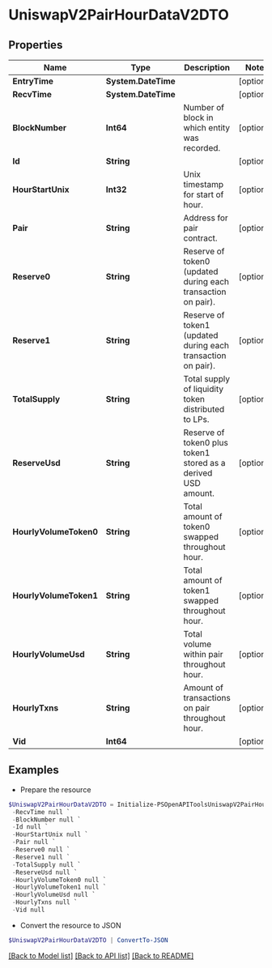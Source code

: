# UniswapV2PairHourDataV2DTO
## Properties

Name | Type | Description | Notes
------------ | ------------- | ------------- | -------------
**EntryTime** | **System.DateTime** |  | [optional] 
**RecvTime** | **System.DateTime** |  | [optional] 
**BlockNumber** | **Int64** | Number of block in which entity was recorded. | [optional] 
**Id** | **String** |  | [optional] 
**HourStartUnix** | **Int32** | Unix timestamp for start of hour. | [optional] 
**Pair** | **String** | Address for pair contract. | [optional] 
**Reserve0** | **String** | Reserve of token0 (updated during each transaction on pair). | [optional] 
**Reserve1** | **String** | Reserve of token1 (updated during each transaction on pair). | [optional] 
**TotalSupply** | **String** | Total supply of liquidity token distributed to LPs. | [optional] 
**ReserveUsd** | **String** | Reserve of token0 plus token1 stored as a derived USD amount. | [optional] 
**HourlyVolumeToken0** | **String** | Total amount of token0 swapped throughout hour. | [optional] 
**HourlyVolumeToken1** | **String** | Total amount of token1 swapped throughout hour. | [optional] 
**HourlyVolumeUsd** | **String** | Total volume within pair throughout hour. | [optional] 
**HourlyTxns** | **String** | Amount of transactions on pair throughout hour. | [optional] 
**Vid** | **Int64** |  | [optional] 

## Examples

- Prepare the resource
```powershell
$UniswapV2PairHourDataV2DTO = Initialize-PSOpenAPIToolsUniswapV2PairHourDataV2DTO  -EntryTime null `
 -RecvTime null `
 -BlockNumber null `
 -Id null `
 -HourStartUnix null `
 -Pair null `
 -Reserve0 null `
 -Reserve1 null `
 -TotalSupply null `
 -ReserveUsd null `
 -HourlyVolumeToken0 null `
 -HourlyVolumeToken1 null `
 -HourlyVolumeUsd null `
 -HourlyTxns null `
 -Vid null
```

- Convert the resource to JSON
```powershell
$UniswapV2PairHourDataV2DTO | ConvertTo-JSON
```

[[Back to Model list]](../README.md#documentation-for-models) [[Back to API list]](../README.md#documentation-for-api-endpoints) [[Back to README]](../README.md)

